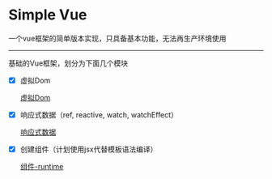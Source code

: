 # Simple Vue

一个vue框架的简单版本实现，只具备基本功能，无法再生产环境使用

---

基础的Vue框架，划分为下面几个模块

- [x]  虚拟Dom
    
    [虚拟Dom](Simple%20Vue%20dc62b09eb5074298b40854040a2a3ee2/%E8%99%9A%E6%8B%9FDom%20ed2a5f88d7d5467cb2e394c665bb7650.md)
    
- [x]  响应式数据（ref, reactive, watch, watchEffect）
    
    [响应式数据](Simple%20Vue%20dc62b09eb5074298b40854040a2a3ee2/%E5%93%8D%E5%BA%94%E5%BC%8F%E6%95%B0%E6%8D%AE%2023699d9643c64bb98d6ccb5fc98c0d81.md)
    
- [x]  创建组件（计划使用jsx代替模板语法编译）
    
    [组件-runtime](Simple%20Vue%20dc62b09eb5074298b40854040a2a3ee2/%E7%BB%84%E4%BB%B6-runtime%20ac1e619d1a6b47dc8efa1f9b3ae82e39.md)